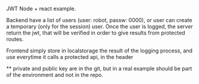 JWT Node + react example.

Backend have a list of users (user: robot, passw: 0000), or user can create a temporary (only for the session) user.
Once the user is logged, the server return the jwt, that will be verified in order to give results from protected routes. 

Frontend simply store in localstorage the result of the logging process, and use everytime it calls a protected api, in the header

**
private and public key are in the git, but in a real example should be part of the environment and not in the repo.